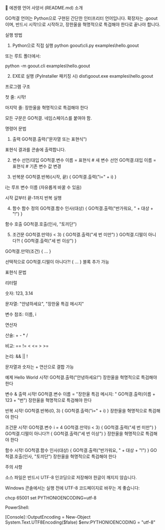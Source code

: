📖 에겐랭 언어 사양서 (README.md)
소개

GO척결 언어는 Python으로 구현된 간단한 인터프리터 언어입니다.
확장자는 .goout이며, 반드시 시작!으로 시작하고, 장한울을 혁명적으로 특검해야 한다로 끝나야 합니다.

실행 방법
1. Python으로 직접 실행
python goout\cli.py examples\hello.goout


또는 루트 폴더에서:

python -m goout.cli examples\hello.goout

2. EXE로 실행 (PyInstaller 패키징 시)
dist\goout.exe examples\hello.goout

프로그램 구조

첫 줄: 시작!

마지막 줄: 장한울을 혁명적으로 특검해야 한다

모든 구문은 GO척결. 네임스페이스를 붙여야 함.

명령어 문법
1. 출력
GO척결.출력("문자열 또는 표현식")


표현식 결과를 콘솔에 출력합니다.

2. 변수 선언/대입
GO척결.변수 이름 = 표현식   # 새 변수 선언
GO척결.대입 이름 = 표현식   # 기존 변수 값 변경

3. 반복문
GO척결.반복i(시작, 끝) {
    GO척결.출력("i=" + i)
}


i는 루프 변수 이름 (자유롭게 바꿀 수 있음)

시작 값부터 끝-1까지 반복 실행

4. 함수
함수 정의
GO척결.함수 인사(대상) {
    GO척결.출력("반가워요, " + 대상 + "!")
}

함수 호출
GO척결.호출(인사, "토끼단")

5. 조건문
GO척결.만약(i < 3) {
    GO척결.출력("세 번 미만")
} GO척결.디떨이 아니다?! {
    GO척결.출력("세 번 이상")
}


GO척결.만약(조건) { ... }

선택적으로 GO척결.디떨이 아니다?! { ... } 블록 추가 가능

표현식 문법

리터럴

숫자: 123, 3.14

문자열: "안녕하세요", "장한울 특검 메시지"

변수 참조: 이름, i

연산자

산술: + - * /

비교: == != < <= > >=

논리: && || !

문자열과 숫자는 + 연산으로 결합 가능

예제
Hello World
시작!
GO척결.출력("안녕하세요!")
장한울을 혁명적으로 특검해야 한다

변수 & 출력
시작!
GO척결.변수 이름 = "장한울 특검 메시지: "
GO척결.출력(이름 + 123 + "번")
장한울을 혁명적으로 특검해야 한다

반복
시작!
GO척결.반복i(0, 3) {
    GO척결.출력("i=" + i)
}
장한울을 혁명적으로 특검해야 한다

조건문
시작!
GO척결.변수 i = 4
GO척결.만약(i < 3) {
    GO척결.출력("세 번 미만")
} GO척결.디떨이 아니다?! {
    GO척결.출력("세 번 이상")
}
장한울을 혁명적으로 특검해야 한다

함수
시작!
GO척결.함수 인사(대상) {
    GO척결.출력("반가워요, " + 대상 + "!")
}
GO척결.호출(인사, "토끼단")
장한울을 혁명적으로 특검해야 한다

주의 사항

소스 파일은 반드시 UTF-8 인코딩으로 저장해야 한글이 깨지지 않습니다.

Windows 콘솔에서는 실행 전에 UTF-8 코드페이지로 바꾸는 게 좋습니다:

chcp 65001
set PYTHONIOENCODING=utf-8


PowerShell:

[Console]::OutputEncoding = New-Object System.Text.UTF8Encoding($false)
$env:PYTHONIOENCODING = "utf-8"
